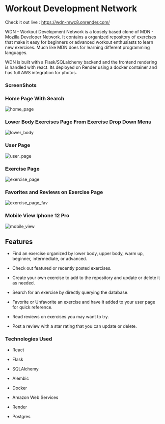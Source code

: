 # Workout Development Network

Check it out live : https://wdn-mwc8.onrender.com/

WDN - Workout Development Network is a loosely based clone of MDN - Mozilla Developer Network. It contains a organized repository of exercises that make it easy for beginners or advanced workout enthusiasts to learn new exercises. Much like MDN does for learning different programming languages.

WDN is built with a Flask/SQLalchemy backend and the frontend rendering is handled with react. Its deployed on Render using a docker container and has full AWS integration for photos.

### ScreenShots

### Home Page With Search

![home_page](https://workout-development-network.s3.us-east-2.amazonaws.com/Screenshot+2023-11-09+at+11.22.46%E2%80%AFAM.png)

### Lower Body Exercises Page From Exercise Drop Down Menu

![lower_body](https://workout-development-network.s3.us-east-2.amazonaws.com/Screenshot+2023-11-09+at+11.29.54%E2%80%AFAM.png)

### User Page

![user_page](https://workout-development-network.s3.us-east-2.amazonaws.com/Screenshot+2023-11-09+at+11.35.46%E2%80%AFAM.png)

### Exercise Page

![exercise_page](https://workout-development-network.s3.us-east-2.amazonaws.com/Screenshot+2023-11-09+at+11.41.33%E2%80%AFAM.png)

### Favorites and Reviews on Exercise Page

![exercise_page_fav](https://workout-development-network.s3.us-east-2.amazonaws.com/Screenshot+2023-11-09+at+11.42.15%E2%80%AFAM.png)


### Mobile View Iphone 12 Pro

![mobile_view](https://workout-development-network.s3.us-east-2.amazonaws.com/Screenshot+2023-11-09+at+11.47.26%E2%80%AFAM.png)

## Features

* Find an exercise organized by lower body, upper body, warm up, beginner, intermediate, or advanced.

* Check out featured or recently posted exercises.

* Create your own exercise to add to the repository and update or delete it as needed.

* Search for an exercise by directly querying the database.

* Favorite or Unfavorite an exercise and have it added to your user page for quick reference.

* Read reviews on exercises you may want to try.

* Post a review with a star rating that you can update or delete.

### Technologies Used

* React

* Flask

* SQLAlchemy

* Alembic

* Docker

* Amazon Web Services

* Render

* Postgres

